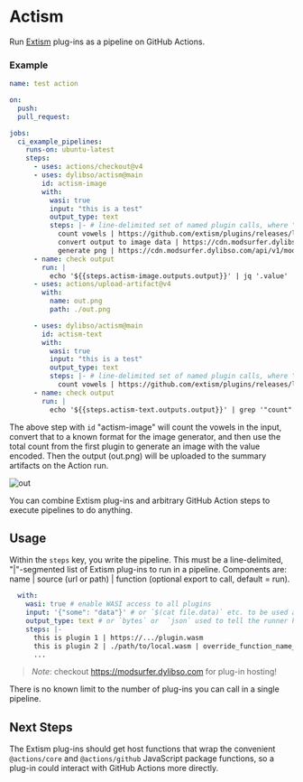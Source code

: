 # Actism

Run [Extism](https://extism.org) plug-ins as a pipeline on GitHub Actions.

### Example

```yaml
name: test action

on:
  push:
  pull_request:

jobs:
  ci_example_pipelines:
    runs-on: ubuntu-latest
    steps:
      - uses: actions/checkout@v4
      - uses: dylibso/actism@main
        id: actism-image
        with:
          wasi: true
          input: "this is a test"
          output_type: text
          steps: |- # line-delimited set of named plugin calls, where "step()" export is ran
            count vowels | https://github.com/extism/plugins/releases/latest/download/count_vowels.wasm | count_vowels
            convert output to image data | https://cdn.modsurfer.dylibso.com/api/v1/module/271d6599df5fc1c54ddc33c266840123636d2c886e5064a739324f92ae8fc5ac.wasm
            generate png | https://cdn.modsurfer.dylibso.com/api/v1/module/2c9eb901052b1e6397d2414bdb796975407cc87085e6b5fe9564932538d8af51.wasm | handle
      - name: check output
        run: |
          echo '${{steps.actism-image.outputs.output}}' | jq '.value' | base64 -d -i > out.png
      - uses: actions/upload-artifact@v4
        with:
          name: out.png
          path: ./out.png

      - uses: dylibso/actism@main
        id: actism-text
        with:
          wasi: true
          input: "this is a test"
          output_type: text
          steps: |- # line-delimited set of named plugin calls, where "step()" export is ran
            count vowels | https://github.com/extism/plugins/releases/latest/download/count_vowels.wasm | count_vowels
      - name: check output
        run: |
          echo '${{steps.actism-text.outputs.output}}' | grep '"count":4'
```

The above step with `id` "actism-image" will count the vowels in the input, convert that to a known format for the image generator, and then use the total count from the first plugin to generate an image with the value encoded. Then the output (out.png) will be uploaded to the summary artifacts on the Action run. 

![out](https://github.com/dylibso/actism/assets/7517515/3a18f70c-a233-4e9d-bac4-2e933904d53b)

You can combine Extism plug-ins and arbitrary GitHub Action steps to execute pipelines to do anything.

## Usage

Within the `steps` key, you write the pipeline. This must be a line-delimited, "|"-segmented  list of Extism plug-ins to run in a pipeline. Components are: name | source (url or path) | function (optional export to call, default = run). 

```yaml
  with:
    wasi: true # enable WASI access to all plugins
    input: '{"some": "data"}' # or `$(cat file.data)` etc. to be used as input to first plugin
    output_type: text # or `bytes` or  `json` used to tell the runner how to encode the final plugin's output
    steps: |-
      this is plugin 1 | https://.../plugin.wasm
      this is plugin 2 | ./path/to/local.wasm | override_function_name_to_call
      ...
```

> *Note*: checkout https://modsurfer.dylibso.com for plug-in hosting!

There is no known limit to the number of plug-ins you can call in a single pipeline. 

## Next Steps

The Extism plug-ins should get host functions that wrap the convenient `@actions/core` and `@actions/github` JavaScript package functions, so a plug-in could interact with GitHub Actions more directly. 
